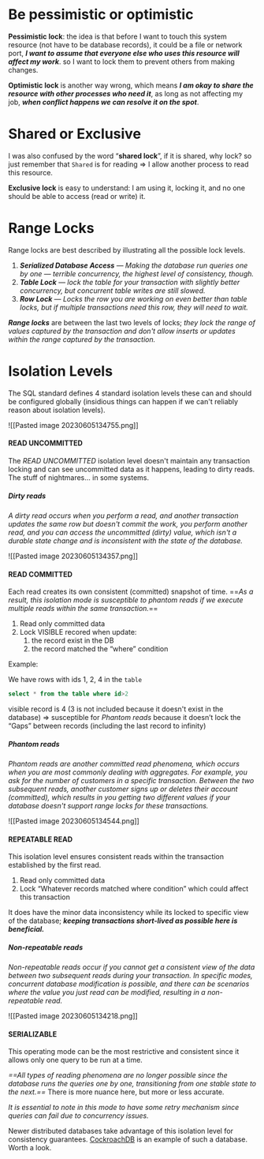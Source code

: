 
# Be pessimistic or optimistic

**Pessimistic lock**: the idea is that before I want to touch this system resource (not have to be database records), it could be a file or network port, ***I want to assume that everyone else who uses this resource will affect my work***. so I want to lock them to prevent others from making changes. 

**Optimistic lock** is another way wrong, which means ***I am okay to share the resource with other processes who need it***, as long as not affecting my job, ***when conflict happens we can resolve it on the spot***.

# Shared or Exclusive

I was also confused by the word “**shared lock**”, if it is shared, why lock? so just remember that `Shared` is for reading => I allow another process to read this resource.

**Exclusive lock** is easy to understand: I am using it, locking it, and no one should be able to access (read or write) it.

# Range Locks

Range locks are best described by illustrating all the possible lock levels.

1. ***Serialized Database Access*** — *Making the database run queries one by one — terrible concurrency, the highest level of consistency, though.*
2. ***Table Lock*** — *lock the table for your transaction with slightly better concurrency, but concurrent table writes are still slowed.*
3. ***Row Lock*** — *Locks the row you are working on even better than table locks, but if multiple transactions need this row, they will need to wait.*

***Range locks*** are between the last two levels of locks; *they lock the range of values captured by the transaction and don't allow inserts or updates within the range captured by the transaction.*

# Isolation Levels

The SQL standard defines 4 standard isolation levels these can and should be configured globally (insidious things can happen if we can't reliably reason about isolation levels).

![[Pasted image 20230605134755.png]]


#### READ UNCOMMITTED

The _READ UNCOMMITTED_ isolation level doesn't maintain any transaction locking and can see uncommitted data as it happens, leading to dirty reads. The stuff of nightmares... in some systems.
##### Dirty reads

*A dirty read occurs when you perform a read, and another transaction updates the same row but doesn't commit the work, you perform another read, and you can access the uncommitted (dirty) value, which isn't a durable state change and is inconsistent with the state of the database.*

![[Pasted image 20230605134357.png]]

#### READ COMMITTED

Each read creates its own consistent (committed) snapshot of time. ==*As a result, this isolation mode is susceptible to phantom reads if we execute multiple reads within the same transaction.*==

1. Read only committed data
2. Lock VISIBLE recored when update:
	1. the record exist in the DB
	2. the record matched the “where” condition

Example: 

We have rows with ids 1, 2, 4 in the `table`

```SQL
select * from the table where id>2
```

visible record is 4 (3 is not included because it doesn't exist in the database) => susceptible for *Phantom reads* because it doesn’t lock the “Gaps” between records (including the last record to infinity)
##### **Phantom reads**

*Phantom reads are another committed read phenomena, which occurs when you are most commonly dealing with aggregates. For example, you ask for the number of customers in a specific transaction. Between the two subsequent reads, another customer signs up or deletes their account (committed), which results in you getting two different values if your database doesn't support range locks for these transactions.*

![[Pasted image 20230605134544.png]]


#### REPEATABLE READ

This isolation level ensures consistent reads within the transaction established by the first read. 

1. Read only committed data
2. Lock “Whatever records matched where condition” which could affect this transaction

It does have the minor data inconsistency while its locked to specific view of the database; ***keeping transactions short-lived as possible here is beneficial.***
##### Non-repeatable reads

*Non-repeatable reads occur if you cannot get a consistent view of the data between two subsequent reads during your transaction. In specific modes, concurrent database modification is possible, and there can be scenarios where the value you just read can be modified, resulting in a non-repeatable read.*

![[Pasted image 20230605134218.png]]

#### SERIALIZABLE

This operating mode can be the most restrictive and consistent since it allows only one query to be run at a time.

*==All types of reading phenomena are no longer possible since the database runs the queries one by one, transitioning from one stable state to the next.==* There is more nuance here, but more or less accurate.

_It is essential to note in this mode to have some retry mechanism since queries can fail due to concurrency issues._

Newer distributed databases take advantage of this isolation level for consistency guarantees. [CockroachDB](https://www.cockroachlabs.com/?ref=architecturenotes.co) is an example of such a database. Worth a look.
